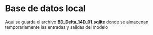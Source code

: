 # Base de datos local
Aquí se guarda el archivo **BD_Delta_14D_01.sqlite** donde se almacenan temporariamente las entradas y salidas del modelo
